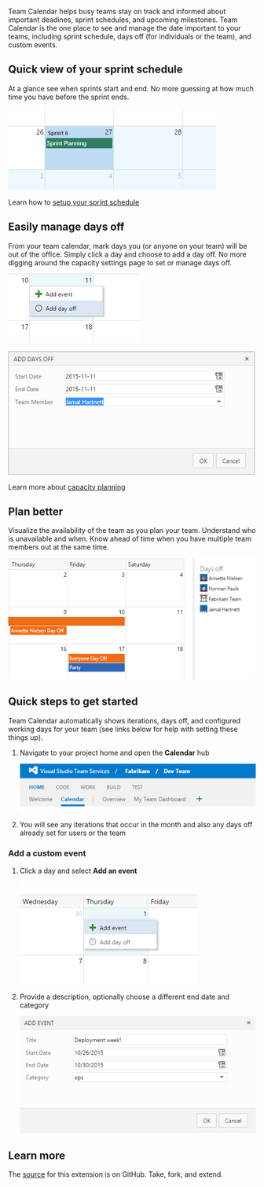 Team Calendar helps busy teams stay on track and informed about important deadines, sprint schedules, and upcoming milestones. Team Calendar is the one place to see and manage the date important to your teams, including sprint schedule, days off (for individuals or the team), and custom events.

## Quick view of your sprint schedule

At a glance see when sprints start and end. No more guessing at how much time you have before the sprint ends.

![st](images/sprint-start.png)

Learn how to [setup your sprint schedule](https://msdn.microsoft.com/Library/vs/alm/work/scrum/define-sprints)

## Easily manage days off 

From your team calendar, mark days you (or anyone on your team) will be out of the office. Simply click a day and choose to add a day off. No more digging around the capacity settings page to set or manage days off.

![ado](images/add-day-off.png)

![ado-dialog](images/add-day-off-dialog.png)

Learn more about [capacity planning](https://msdn.microsoft.com/en-us/Library/vs/alm/Work/scale/capacity-planning)

## Plan better

Visualize the availability of the team as you plan your team. Understand who is unavailable and when. Know ahead of time when you have multiple team members out at the same time.

![vdo](images/day-off-view.png)

## Quick steps to get started

Team Calendar automatically shows iterations, days off, and configured working days for your team (see links below for help with setting these things up). 

1. Navigate to your project home and open the **Calendar** hub

   ![calendar](images/calendar-hub.png)

2. You will see any iterations that occur in the month and also any days off already set for users or the team

### Add a custom event

1. Click a day and select **Add an event**

   ![ae](images/add-event.png)

2. Provide a description, optionally choose a different end date and category

   ![aed](images/add-event-dialog.png)

## Learn more

The [source](https://github.com/microsoft/vso-team-calendar) for this extension is on GitHub. Take, fork, and extend. 
